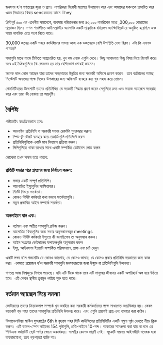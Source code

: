 <!-- START OF README SECTION --><!-- Note the controller for this page is app/about-project/overview/overview.ts -->
<p> জনসভা হ&#39;ল গণতন্ত্রের হৃদয় ও প্রাণ। নাগরিকরা বিরোধী মতামত উপস্থাপন করে এবং আমাদের সকলকে প্রভাবিত করে এমন সিদ্ধান্তের বিষয়ে sensকমত্যে আসে They </p>

<p> খ্রিস্টপূর্ব ৫০০ এর এথেনীয় সমাবেশে, ব্যবসায় পরিচালনার জন্য ৪৩,০০০ নাগরিকের মধ্যে ,000,০০০ কোরামের প্রয়োজন ছিল। দশম শতাব্দীতে আইসল্যান্ডীয় অ্যালথিং একটি প্রাকৃতিক বহিরঙ্গন অ্যাম্ফিথিয়েটারে অনুষ্ঠিত হয়েছিল এবং সমস্ত নাগরিক এতে অংশ নিতে পারে। </p>

<p> 30,000 জনের একটি শহরে কাউন্সিলের সভায় আজ এক ডজনেরও বেশি উপস্থিতি দেখা বিরল। এটা কি এখনও গণতন্ত্র? </p>

<p> সভাগুলি মাঝে মাঝে টিভিতে সম্প্রচারিত হয়, খুব কম লোক এগুলি দেখে। কিছু সংবাদপত্র কিছু বিষয় নিয়ে রিপোর্ট করে। তবে এই বৈঠকগুলিতে কি লেনদেন হয় তার বেশিরভাগ লোকই জানেন। </p>

<p> অনেক ভাল লোক আছেন যারা তাদের সম্প্রদায়ের উন্নতির জন্য সরকারী অফিসে প্রবেশ করেন। তবে বর্তমানের অস্বচ্ছ সিস্টেমটি অন্যদের পক্ষে নিজের উপকারের জন্য অফিসটি ব্যবহার করা খুব সহজ করে তোলে। </p>

<p> গোবমিটিংয়ের উদ্দেশ্যটি তাদের প্রতিনিধিরা যে সরকারী সিদ্ধান্ত গ্রহণ করেন সেগুলিতে দ্রুত এবং সহজে অ্যাক্সেস সরবরাহ করে এবং তারা কী বোঝায় তা অন্তর্দৃষ্টি। </p>
<h2> বৈশিষ্ট্য </h2>
<p> গভীমেটিং স্বয়ংক্রিয়ভাবে হবে: </p>

<ul>
<li> অনলাইন প্রতিলিপি বা সরকারী সভার রেকর্ডিং পুনরুদ্ধার করুন। </li>
<li> স্পিচ-টু-টেক্সট ব্যবহার করে রেকর্ডিংগুলি প্রতিলিপি করুন </li>
<li> প্রতিলিপিগুলিকে একটি মান বিন্যাসে প্রক্রিয়া করুন। </li>
<li> লিপিগুলিতে থাকা তথ্যের সাথে একটি সম্পর্কিত ডেটাবেস লোড করুন </li>
</ul>
<p> লোকেরা তখন সক্ষম হতে পারবে: </p>
<h3> প্রতিটি সভার পরে গ্রহণের জন্য নির্বাচন করুন: </h3>
<ul>
<li> সভার একটি সম্পূর্ণ প্রতিলিপি। </li>
<li> আলোচিত ইস্যুগুলির সংক্ষিপ্তসার। </li>
<li> নির্দিষ্ট বিষয়ে সতর্কতা। </li>
<li> কোনও নির্দিষ্ট কর্মকর্তা কথা বললে সতর্কতাগুলি। </li>
<li> নতুন প্রস্তাবিত আইন সম্পর্কে সতর্কতা। </li>
</ul><h3> অনলাইনে যান এবং: </h3>
<ul>
<li> বর্তমান এবং অতীত সভাগুলি ব্রাউজ করুন। </li>
<li> আলোচিত বিষয়গুলির জন্য সভার অনুসন্ধানসমূহ meetings </li>
<li> কোনও নির্দিষ্ট কর্মকর্তা ইস্যুতে কী বলেছিলেন তা অনুসন্ধান করুন। </li>
<li> আইন সংক্রান্ত ভোটদানের ফলাফলগুলি অনুসন্ধান করুন </li>
<li> ইস্যু, আইনসভা ইত্যাদি সম্পর্কিত পরিসংখ্যান, গ্রাফ এবং চার্ট দেখুন </li>
</ul>
<p> একটি লক্ষ্য হ&#39;ল গভমেটিং যে কোনও জায়গায়, যে কোনও ভাষায়, যে কোনও প্রকার প্রতিনিধি সরকারের জন্য কাজ করা। একমাত্র প্রয়োজন হ&#39;ল সরকারী সভাগুলি জনসাধারণের জন্য উন্মুক্ত বা প্রতিলিপিগুলি উপলভ্য। </p>

<p> গণতন্ত্র আজ বিশ্বজুড়ে বিপদে পড়েছে। যদি এটি টিকে থাকে তবে এটি মানুষের জীবনের একটি অপরিহার্য অঙ্গ হয়ে উঠতে হবে। এটি কেবল স্থানীয় তৃণমূল পর্যায়ে শুরু হতে পারে। </p>
<!-- END OF README SECTION -->
<p><a name="continued"></a></p>
<h2> বর্তমান অ্যাক্সেস নিয়ে সমস্যা </h2>
<p> ভোটারদের তাদের ক্রিয়াকলাপ সম্পর্কে খুব অবহিত করা সরকারী কর্মকর্তাদের পক্ষে সাধারণত অগ্রাধিকার নয়। কেবল কয়েকটি বড় শহর তাদের সভাগুলির প্রতিলিপি উপলব্ধ করে। এবং এগুলি প্রায়শই প্রাপ্ত এবং ব্যবহার করা কঠিন। </p>

<p> ফিলাডেলফিয়া মার্কিন যুক্তরাষ্ট্রের 6th ষ্ঠ বৃহত্তম শহর সিটি কাউন্সিলের প্রতিলিপিটির একটি নমুনা পৃষ্ঠা দেখতে নীচে ক্লিক করুন। এটি ডাবল-স্পেস লাইনের 154 পৃষ্ঠাগুলি, প্রতি-লাইনে 10-শব্দ। আকারের সামঞ্জস্য করা যায় না বলে এর পিডিএফ ফর্ম্যাটটি ছোট পর্দার ক্ষেত্রে অকার্যকর। সামগ্রীর কোনও সারণী নেই। সূচকটি সম্ভবত আইনজীবি গবেষক দ্বারা ব্যবহারযোগ্য, তবে গড়পড়তা ব্যক্তি নয়। </p>
